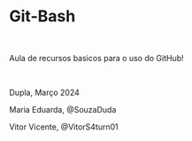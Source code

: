 <h1>Git-Bash</h1>
<br>

<p> Aula de recursos basicos para o uso do GitHub!</p>
<br>
<p>Dupla, Março 2024</p>
<p>Maria Eduarda, @SouzaDuda</p>
<p>Vitor Vicente, @VitorS4turn01</p>
